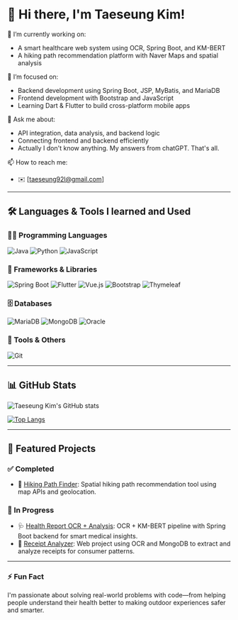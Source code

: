 # 👋 Hi there, I'm Taeseung Kim!

🚀 I’m currently working on:
- A smart healthcare web system using OCR, Spring Boot, and KM-BERT
- A hiking path recommendation platform with Naver Maps and spatial analysis

🎯 I’m focused on:
- Backend development using Spring Boot, JSP, MyBatis, and MariaDB
- Frontend development with Bootstrap and JavaScript
- Learning Dart & Flutter to build cross-platform mobile apps

💬 Ask me about:
- API integration, data analysis, and backend logic
- Connecting frontend and backend efficiently
- Actually I don't know anything. My answers from chatGPT. That's all.

📫 How to reach me:
- ✉️ [taeseung92l@gmail.com]
---

## 🛠️ Languages & Tools I learned and Used

### 🧑‍💻 Programming Languages
![Java](https://img.shields.io/badge/Java-007396?style=flat&logo=java&logoColor=white)
![Python](https://img.shields.io/badge/Python-3776AB?style=flat&logo=python&logoColor=white)
![JavaScript](https://img.shields.io/badge/JavaScript-F7DF1E?style=flat&logo=javascript&logoColor=black)

### 🧰 Frameworks & Libraries
![Spring Boot](https://img.shields.io/badge/Spring%20Boot-6DB33F?style=flat&logo=spring-boot&logoColor=white)
![Flutter](https://img.shields.io/badge/Flutter-02569B?style=flat&logo=flutter&logoColor=pink)
![Vue.js](https://img.shields.io/badge/Vue.js-4FC08D?style=flat&logo=vue.js&logoColor=white)
![Bootstrap](https://img.shields.io/badge/Bootstrap-7952B3?style=flat&logo=bootstrap&logoColor=white)
![Thymeleaf](https://img.shields.io/badge/Thymeleaf-005F0F?style=flat&logo=thymeleaf&logoColor=white)

### 🗄️ Databases
![MariaDB](https://img.shields.io/badge/MariaDB-003545?style=flat&logo=mariadb&logoColor=white)
![MongoDB](https://img.shields.io/badge/MongoDB-47A248?style=flat&logo=mongodb&logoColor=white)
![Oracle](https://img.shields.io/badge/Oracle-F80000?style=flat&logo=oracle&logoColor=white)

### 🔧 Tools & Others
![Git](https://img.shields.io/badge/Git-F05032?style=flat&logo=git&logoColor=white)

---

## 📊 GitHub Stats

![Taeseung Kim's GitHub stats](https://github-readme-stats.vercel.app/api?username=tyson0922&show_icons=true&theme=default)

[![Top Langs](https://github-readme-stats.vercel.app/api/top-langs/?username=tyson0922&layout=compact)](https://github.com/anuraghazra/github-readme-stats)

---

## 📂 Featured Projects

### ✅ Completed
- 🥾 [Hiking Path Finder](https://github.com/tyson0922/kpaasSpringBootPRJ): Spatial hiking path recommendation tool using map APIs and geolocation.

### 🔧 In Progress
- 🩺 [Health Report OCR + Analysis](https://github.com/tyson0922): OCR + KM-BERT pipeline with Spring Boot backend for smart medical insights.
- 🧾 [Receipt Analyzer](https://github.com/tyson0922/GagyeView): Web project using OCR and MongoDB to extract and analyze receipts for consumer patterns.

---

### ⚡ Fun Fact

I'm passionate about solving real-world problems with code—from helping people understand their health better to making outdoor experiences safer and smarter.
